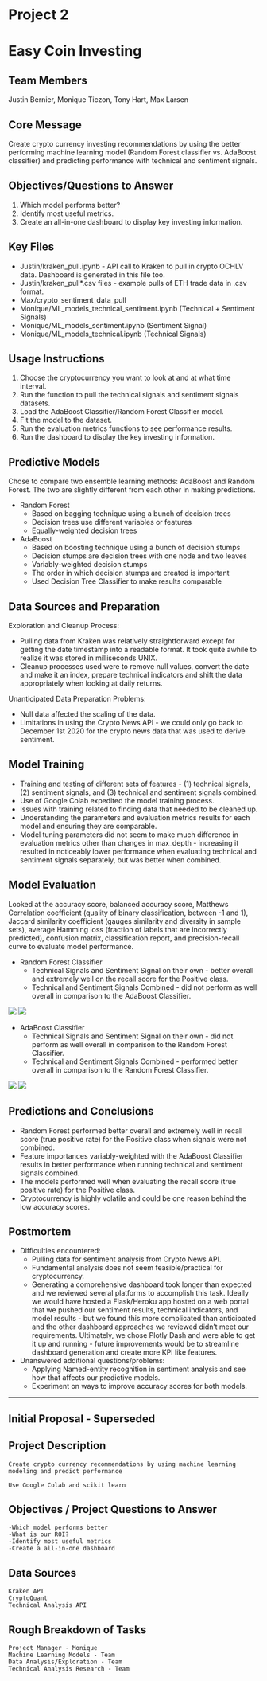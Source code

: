 # Project 2 
# Easy Coin Investing
## Team Members
Justin Bernier, Monique Ticzon, Tony Hart, Max Larsen

## Core Message
Create crypto currency investing recommendations by using the better performing machine learning model (Random Forest classifier vs. AdaBoost classifier) and predicting performance with technical and sentiment signals.

## Objectives/Questions to Answer
1. Which model performs better?
2. Identify most useful metrics.
3. Create an all-in-one dashboard to display key investing information.

## Key Files
* Justin/kraken_pull.ipynb - API call to Kraken to pull in crypto OCHLV data.  Dashboard is generated in this file too. 
* Justin/kraken_pull*.csv files - example pulls of ETH trade data in .csv format.
* Max/crypto_sentiment_data_pull
* Monique/ML_models_technical_sentiment.ipynb (Technical + Sentiment Signals)
* Monique/ML_models_sentiment.ipynb (Sentiment Signal)
* Monique/ML_models_technical.ipynb (Technical Signals)

## Usage Instructions
1. Choose the cryptocurrency you want to look at and at what time interval.
2. Run the function to pull the technical signals and sentiment signals datasets.
3. Load the AdaBoost Classifier/Random Forest Classifier model.
4. Fit the model to the dataset.
5. Run the evaluation metrics functions to see performance results.
6. Run the dashboard to display the key investing information.
## Predictive Models
Chose to compare two ensemble learning methods: AdaBoost and Random Forest. The two are slightly different from each other in making predictions.
* Random Forest
    *  Based on bagging technique using a bunch of decision trees
    * Decision trees use different variables or features
    * Equally-weighted decision trees
* AdaBoost
    * Based on boosting technique using a bunch of decision stumps
    * Decision stumps are decision trees with one node and two leaves
    * Variably-weighted decision stumps
    * The order in which decision stumps are created is important
    * Used Decision Tree Classifier to make results comparable
## Data Sources and Preparation
Exploration and Cleanup Process: 
* Pulling data from Kraken was relatively straightforward except for getting the date timestamp into a readable format.  It took quite awhile to realize it was stored in milliseconds UNIX. 
* Cleanup processes used were to remove null values, convert the date and make it an index, prepare technical indicators and shift the data appropriately when looking at daily returns.  

Unanticipated Data Preparation Problems:
* Null data affected the scaling of the data.
* Limitations in using the Crypto News API - we could only go back to December 1st 2020 for the crypto news data that was used to derive sentiment. 

## Model Training
* Training and testing of different sets of features - (1) technical signals, (2) sentiment signals, and (3) technical and sentiment signals combined.
* Use of Google Colab expedited the model training process.
* Issues with training related to finding data that needed to be cleaned up.
* Understanding the parameters and evaluation metrics results for each model and ensuring they are comparable.
* Model tuning parameters did not seem to make much difference in evaluation metrics other than changes in max_depth - increasing it resulted in noticeably lower performance when evaluating technical and sentiment signals separately, but was better when combined.
## Model Evaluation
Looked at the accuracy score, balanced accuracy score, Matthews Correlation coefficient (quality of binary classification, between -1 and 1), Jaccard similarity coefficient (gauges similarity and diversity in sample sets), average Hamming loss (fraction of labels that are incorrectly predicted), confusion matrix, classification report, and precision-recall curve to evaluate model performance.

* Random Forest Classifier
    * Technical Signals and Sentiment Signal on their own - better overall and extremely well on the recall score for the Positive class.
    * Technical and Sentiment Signals Combined - did not perform as well overall in comparison to the AdaBoost Classifier.

![](Monique/Images/RF_confusion_matrix.png)
![](Monique/Images/RF_eval_metrics_tech_sent.png)

* AdaBoost Classifier
    * Technical Signals and Sentiment Signal on their own - did not perform as well overall in comparison to the Random Forest Classifier.
    * Technical and Sentiment Signals Combined - performed better overall in comparison to the Random Forest Classifier.

![](Monique/Images/AB_confusion_matrix.png)
![](Monique/Images/AB_eval_metrics_tech_sent.png)

## Predictions and Conclusions
* Random Forest performed better overall and extremely well in recall score (true positive rate) for the Positive class when signals were not combined.
* Feature importances variably-weighted with the AdaBoost Classifier results in better performance when running technical and sentiment signals combined.
* The models performed well when evaluating the recall score (true positive rate) for the Positive class.
* Cryptocurrency is highly volatile and could be one reason behind the low accuracy scores.
## Postmortem
* Difficulties encountered:
    * Pulling data for sentiment analysis from Crypto News API.
    * Fundamental analysis does not seem feasible/practical for cryptocurrency.  
    * Generating a comprehensive dashboard took longer than expected and we reviewed several platforms to accomplish this task.  Ideally we would have hosted a Flask/Heroku app hosted on a web portal that we pushed our sentiment results, technical indicators, and model results - but we found this more complicated than anticipated and the other dashboard approaches we reviewed didn’t meet our requirements.  Ultimately, we chose Plotly Dash and were able to get it up and running - future improvements would be to streamline dashboard generation and create more KPI like features.   
* Unanswered additional questions/problems:
    * Applying Named-entity recognition in sentiment analysis and see how that affects our predictive models.
    * Experiment on ways to improve accuracy scores for both models.
---
## Initial Proposal - Superseded
## Project Description
    Create crypto currency recommendations by using machine learning modeling and predict performance

    Use Google Colab and scikit learn

## Objectives / Project Questions to Answer
    -Which model performs better
    -What is our ROI?
    -Identify most useful metrics
    -Create a all-in-one dashboard

## Data Sources
    Kraken API
    CryptoQuant
    Technical Analysis API

## Rough Breakdown of Tasks
    Project Manager - Monique
    Machine Learning Models - Team
    Data Analysis/Exploration - Team
    Technical Analysis Research - Team  
